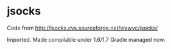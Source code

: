 jsocks
======

Code from http://jsocks.cvs.sourceforge.net/viewvc/jsocks/

Imported. Made compilable under 1.6/1.7 Gradle managed now.
